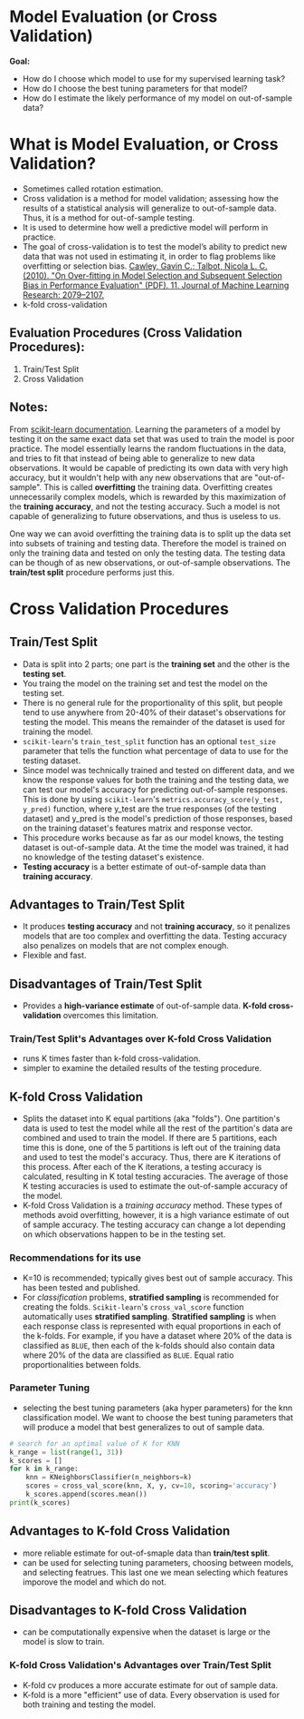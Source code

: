 # Model Evaluation (or Cross Validation)
__Goal:__ 
- How do I choose which model to use for my supervised learning task?
- How do I choose the best tuning parameters for that model?
- How do I estimate the likely performance of my model on out-of-sample data?


# What is Model Evaluation, or Cross Validation?
- Sometimes called rotation estimation. 
- Cross validation is a method for model validation; assessing how the results of a statistical analysis will generalize to out-of-sample data. Thus, it is a method for out-of-sample testing. 
- It is used to determine how well a predictive model will perform in practice. 
- The goal of cross-validation is to test the model’s ability to predict new data that was not used in estimating it, in order to flag problems like overfitting or selection bias. [Cawley, Gavin C.; Talbot, Nicola L. C. (2010). "On Over-fitting in Model Selection and Subsequent Selection Bias in Performance Evaluation" (PDF). 11. Journal of Machine Learning Research: 2079–2107.](http://www.jmlr.org/papers/volume11/cawley10a/cawley10a.pdf)
- k-fold cross-validation




## Evaluation Procedures (Cross Validation Procedures):
1. Train/Test Split
2. Cross Validation 


## Notes:
From [scikit-learn documentation](https://scikit-learn.org/stable/modules/cross_validation.html). Learning the parameters of a model by testing it on the same exact data set that was used to train the model is poor practice. The model essentially learns the random fluctuations in the data, and tries to fit that instead of being able to generalize to new data observations. It would be capable of predicting its own data with very high accuracy, but it wouldn't help with any new observations that are "out-of-sample". This is called **overfitting** the training data. Overfitting creates unnecessarily complex models, which is rewarded by this maximization of the **training accuracy**, and not the testing accuracy. Such a model is not capable of generalizing to future observations, and thus is useless to us. 

One way we can avoid overfitting the training data is to split up the data set into subsets of training and testing data. Therefore the model is trained on only the training data and tested on only the testing data. The testing data can be though of as new observations, or out-of-sample observations. The **train/test split** procedure performs just this. 





# Cross Validation Procedures

## Train/Test Split
- Data is split into 2 parts; one part is the **training set** and the other is the **testing set**. 
- You traing the model on the training set and test the model on the testing set. 
- There is no general rule for the proportionality of this split, but people tend to use anywhere from 20-40% of their dataset's observations for testing the model. This means the remainder of the dataset is used for training the model. 
- `scikit-learn`'s `train_test_split` function has an optional `test_size` parameter that tells the function what percentage of data to use for the testing dataset. 
- Since model was technically trained and tested on different data, and we know the response values for both the training and the testing data, we can test our model's accuracy for predicting out-of-sample responses. This is done by using `scikit-learn`'s `metrics.accuracy_score(y_test, y_pred)` function, where y_test are the true responses (of the testing dataset) and y_pred is the model's prediction of those responses, based on the training dataset's features matrix and response vector. 
- This procedure works because as far as our model knows, the testing dataset is out-of-sample data. At the time the model was trained, it had no knowledge of the testing dataset's existence. 
- **Testing accuracy** is a better estimate of out-of-sample data than **training accuracy**. 

## Advantages to Train/Test Split
- It produces **testing accuracy** and not **training accuracy**, so it penalizes models that are too complex and overfitting the data. Testing accuracy also penalizes on models that are not complex enough. 
- Flexible and fast.


## Disadvantages of Train/Test Split
- Provides a **high-variance estimate** of out-of-sample data. **K-fold cross-validation** overcomes this limitation. 


### Train/Test Split's Advantages over K-fold Cross Validation
- runs K times faster than k-fold cross-validation. 
- simpler to examine the detailed results of the testing procedure. 





## K-fold Cross Validation
- Splits the dataset into K equal partitions (aka "folds"). One partition's data is used to test the model while all the rest of the partition's data are combined and used to train the model. If there are 5 partitions, each time this is done, one of the 5 partitions is left out of the training data and used to test the model's accuracy. Thus, there are K iterations of this process. After each of the K iterations, a testing accuracy is calculated, resulting in K total testing accuracies. The average of those K testing accuracies is used to estimate the out-of-sample accuracy of the model. 
- K-fold Cross Validation is a *training accuracy* method. These types of methods avoid overfitting, however, it is a high variance estimate of out of sample accuracy. The testing accuracy can change a lot depending on which observations happen to be in the testing set. 

### Recommendations for its use
- K=10 is recommended; typically gives best out of sample accuracy. This has been tested and published. 
- For *classification* problems, **stratified sampling** is recommended for creating the folds. `Scikit-learn`'s `cross_val_score` function automatically uses **stratified sampling**. **Stratified sampling** is when each response class is represented with equal proportions in each of the k-folds. For example, if you have a dataset where 20% of the data is classified as `BLUE`, then each of the k-folds should also contain data where 20% of the data are classified as `BLUE`. Equal ratio proportionalities between folds. 

### Parameter Tuning
- selecting the best tuning parameters (aka hyper parameters) for the knn classification model. We want to choose the best tuning parameters that will produce a model that best generalizes to out of sample data. 
```python
# search for an optimal value of K for KNN
k_range = list(range(1, 31))
k_scores = []
for k in k_range:
    knn = KNeighborsClassifier(n_neighbors=k)
    scores = cross_val_score(knn, X, y, cv=10, scoring='accuracy')
    k_scores.append(scores.mean())
print(k_scores)
```



## Advantages to K-fold Cross Validation
- more reliable estimate for out-of-smaple data than **train/test split**. 
- can be used for selecting tuning parameters, choosing between models, and selecting featrues. This last one we mean selecting which features imporove the model and which do not. 

## Disadvantages to K-fold Cross Validation
- can be computationally expensive when the dataset is large or the model is slow to train. 


### K-fold Cross Validation's Advantages over Train/Test Split
- K-fold cv produces a more accurate estimate for out of sample data.
- K-fold is a more "efficient" use of data. Every observation is used for both training and testing the model.  





